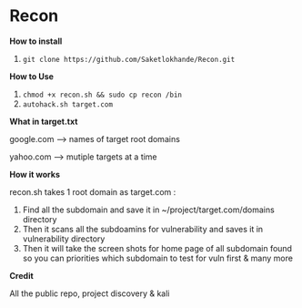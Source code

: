 # Recon

**How to install**

1. `git clone https://github.com/Saketlokhande/Recon.git`

**How to Use**

1. `chmod +x recon.sh && sudo cp recon /bin`
2. `autohack.sh target.com`

**What in target.txt**

google.com --> names of target root domains

yahoo.com --> mutiple targets at a time

**How it works**

recon.sh takes 1 root domain as target.com :

1. Find all the subdomain and save it in ~/project/target.com/domains directory
2. Then it scans all the subdoamins for vulnerability and saves it in vulnerability directory
3. Then it will take the screen shots for home page of all subdomain found so you can priorities which subdomain to test for vuln first & many more


**Credit**

All the public repo, project discovery & kali
